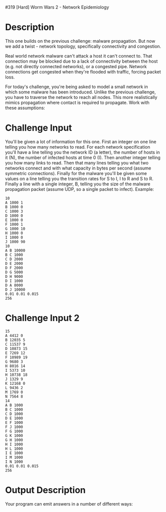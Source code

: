 #319 [Hard] Worm Wars 2 - Network Epidemiology

# Description
This one builds on the previous challenge: malware propagation. But now we add a twist - network topology, specifically connectivity and congestion.

Real world network malware can't attack a host it can't connect to. That connection may be blocked due to a lack of connectivity between the host (e.g. not directly connected networks), or a congested pipe. Network connections get congested when they're flooded with traffic, forcing packet loss. 

For today's challenge, you're being asked to model a small network in which some malware has been introduced. Unlike the previous challenge, you have to traverse the network to reach all nodes. This more realistically mimics propagation where contact is required to propagate. Work with these assumptions:

# Challenge Input
You'll be given a lot of information for this one. First an integer on one line telling you how many networks to read. For each network specification you'll have a line telling you the network ID (a letter), the number of hosts in it (N), the number of infected hosts at time 0 (I). Then another integer telling you how many links to read. Then that many lines telling you what two networks connect and with what capacity in bytes per second (assume symmetric connections). Finally for the malware you'll be given some values on a line telling you the transition rates for S to I, I to R and S to R. Finally a line with a single integer, B, telling you the size of the malware propagation packet (assume UDP, so a single packet to infect). Example:


```
10
A 1000 1 
B 1000 0
C 1000 3
D 1000 0
E 1000 0
F 1000 1
G 1000 10
H 1000 0
I 1000 0
J 1000 90
10
A B 10000
B C 1000
C D 2000
D E 2000
D F 2000
D G 5000
D H 9000
D I 1000
D A 8000
D J 10000
0.01 0.01 0.015
256
```
# Challenge Input 2

```
15
A 4412 0
B 12035 5
C 11537 9
D 10873 15
E 7269 12
F 10989 19
G 9680 3
H 8016 14
I 5373 10
H 10738 18
J 1329 9
K 12168 0
L 9436 2
M 1769 0
N 7564 8
14
A B 1000
B C 1000
C D 1000
D E 1000
E F 1000
F J 1000
F G 1000
G K 1000
G H 1000
H I 1000
H L 1000
I E 1000
I M 1000
I N 1000
0.01 0.01 0.015
256
```
# Output Description
Your program can emit answers in a number of different ways:

